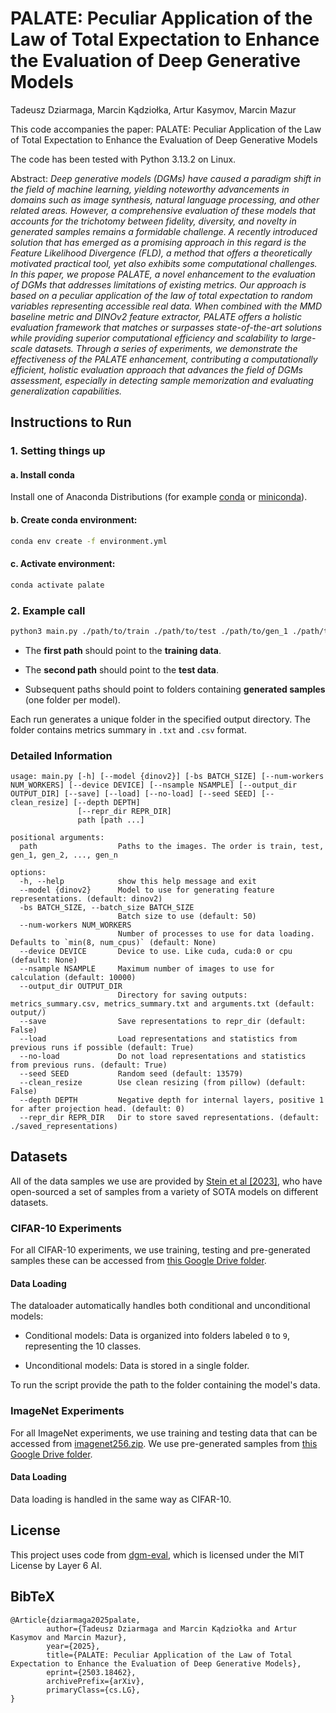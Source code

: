 # PALATE: Peculiar Application of the Law of Total Expectation to Enhance the Evaluation of Deep Generative Models

Tadeusz Dziarmaga, Marcin Kądziołka, Artur Kasymov, Marcin Mazur

This code accompanies the paper: PALATE: Peculiar Application of the Law of Total Expectation to Enhance the Evaluation of Deep Generative Models

The code has been tested with Python 3.13.2 on Linux.

Abstract: *Deep generative models (DGMs) have caused a paradigm shift in the field 
of machine learning, yielding noteworthy advancements in domains such as
 image synthesis, natural language processing, and other related areas. 
However, a comprehensive evaluation of these models that accounts for 
the trichotomy between fidelity, diversity, and novelty in generated 
samples remains a formidable challenge. A recently introduced solution 
that has emerged as a promising approach in this regard is the Feature 
Likelihood Divergence (FLD), a method that offers a theoretically 
motivated practical tool, yet also exhibits some computational 
challenges. In this paper, we propose PALATE, a novel enhancement to the
 evaluation of DGMs that addresses limitations of existing metrics. Our 
approach is based on a peculiar application of the law of total 
expectation to random variables representing accessible real data. When 
combined with the MMD baseline metric and DINOv2 feature extractor, 
PALATE offers a holistic evaluation framework that matches or surpasses 
state-of-the-art solutions while providing superior computational 
efficiency and scalability to large-scale datasets. Through a series of 
experiments, we demonstrate the effectiveness of the PALATE enhancement,
 contributing a computationally efficient, holistic evaluation approach 
that advances the field of DGMs assessment, especially in detecting 
sample memorization and evaluating generalization capabilities.*

## Instructions to Run

### 1. Setting things up

#### a. Install conda

Install one of Anaconda Distributions (for example [conda](https://docs.conda.io/projects/conda/en/latest/user-guide/install/index.html) or [miniconda](https://www.anaconda.com/docs/getting-started/miniconda/install#quickstart-install-instructions)).

#### b. Create conda environment:

```bash
conda env create -f environment.yml
```

#### c. Activate environment:

```bash
conda activate palate
```

### 2. Example call

```bash
python3 main.py ./path/to/train ./path/to/test ./path/to/gen_1 ./path/to/gen_2 --batch_size 256 --nsample 1000 --save --load
```

- The **first path** should point to the **training data**.

- The **second path** should point to the **test data**.

- Subsequent paths should point to folders containing **generated samples** (one folder per model).

Each run generates a unique folder in the specified output directory. The folder contains metrics summary in `.txt` and `.csv` format.

### Detailed Information

```text
usage: main.py [-h] [--model {dinov2}] [-bs BATCH_SIZE] [--num-workers NUM_WORKERS] [--device DEVICE] [--nsample NSAMPLE] [--output_dir OUTPUT_DIR] [--save] [--load] [--no-load] [--seed SEED] [--clean_resize] [--depth DEPTH]  
               [--repr_dir REPR_DIR]
               path [path ...]

positional arguments:
  path                  Paths to the images. The order is train, test, gen_1, gen_2, ..., gen_n

options:
  -h, --help            show this help message and exit
  --model {dinov2}      Model to use for generating feature representations. (default: dinov2)
  -bs BATCH_SIZE, --batch_size BATCH_SIZE
                        Batch size to use (default: 50)
  --num-workers NUM_WORKERS
                        Number of processes to use for data loading. Defaults to `min(8, num_cpus)` (default: None)
  --device DEVICE       Device to use. Like cuda, cuda:0 or cpu (default: None)
  --nsample NSAMPLE     Maximum number of images to use for calculation (default: 10000)
  --output_dir OUTPUT_DIR
                        Directory for saving outputs: metrics_summary.csv, metrics_summary.txt and arguments.txt (default: output/)
  --save                Save representations to repr_dir (default: False)
  --load                Load representations and statistics from previous runs if possible (default: True)
  --no-load             Do not load representations and statistics from previous runs. (default: True)
  --seed SEED           Random seed (default: 13579)
  --clean_resize        Use clean resizing (from pillow) (default: False)
  --depth DEPTH         Negative depth for internal layers, positive 1 for after projection head. (default: 0)
  --repr_dir REPR_DIR   Dir to store saved representations. (default: ./saved_representations)
```

## Datasets

All of the data samples we use are provided by [Stein et al [2023]](https://arxiv.org/abs/2306.04675), who have open-sourced a set of samples from a variety of SOTA models on different datasets.

### CIFAR-10 Experiments

For all CIFAR-10 experiments, we use training, testing and pre-generated samples these can be accessed from [this Google Drive folder](https://drive.google.com/drive/folders/1r38UxZQcREoNklnzQFj9kxUXMqVsceOQ).

#### Data Loading

The dataloader automatically handles both conditional and unconditional models:

- Conditional models: Data is organized into folders labeled `0` to `9`, representing the 10 classes.

- Unconditional models: Data is stored in a single folder.

To run the script provide the path to the folder containing the model's data.

### ImageNet Experiments

For all ImageNet experiments, we use training and testing data that can be accessed from [imagenet256.zip](https://drive.google.com/file/d/1kbAvWrXw_GCE4ulMlx5zlfVOG_v6iMM7/view?usp=drive_link). We use pre-generated samples from [this Google Drive folder](https://drive.google.com/drive/folders/11uSNfzKfH0GfTtS1fgowQ_HNdof2gSZT).

#### Data Loading

Data loading is handled in the same way as CIFAR-10.


## License

This project uses code from [dgm-eval](https://github.com/layer6ai-labs/dgm-eval), which is licensed under the MIT License by Layer 6 AI.

## BibTeX

```
@Article{dziarmaga2025palate,
        author={Tadeusz Dziarmaga and Marcin Kądziołka and Artur Kasymov and Marcin Mazur},
        year={2025},
        title={PALATE: Peculiar Application of the Law of Total Expectation to Enhance the Evaluation of Deep Generative Models},
        eprint={2503.18462},
        archivePrefix={arXiv},
        primaryClass={cs.LG},
}
```

